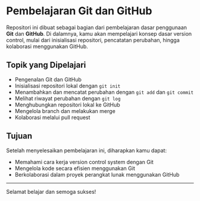 # Pembelajaran Git dan GitHub

Repositori ini dibuat sebagai bagian dari pembelajaran dasar penggunaan **Git** dan **GitHub**. Di dalamnya, kamu akan mempelajari konsep dasar version control, mulai dari inisialisasi repositori, pencatatan perubahan, hingga kolaborasi menggunakan GitHub.

## Topik yang Dipelajari

- Pengenalan Git dan GitHub
- Inisialisasi repositori lokal dengan `git init`
- Menambahkan dan mencatat perubahan dengan `git add` dan `git commit`
- Melihat riwayat perubahan dengan `git log`
- Menghubungkan repositori lokal ke GitHub
- Mengelola branch dan melakukan merge
- Kolaborasi melalui pull request

## Tujuan

Setelah menyelesaikan pembelajaran ini, diharapkan kamu dapat:

- Memahami cara kerja version control system dengan Git
- Mengelola kode secara efisien menggunakan Git
- Berkolaborasi dalam proyek perangkat lunak menggunakan GitHub

---

Selamat belajar dan semoga sukses!

